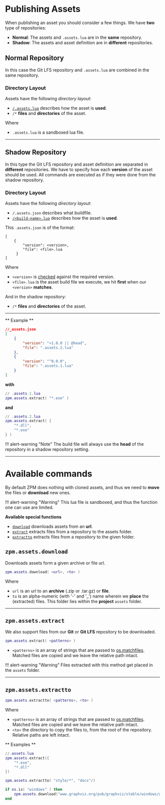 # Publishing Assets
When publishing an asset you should consider a few things. We have **two** type of repositories:

* **Normal**: The assets and `.assets.lua` are in the **same** repository.
* **Shadow**: The assets and asset definition are in **different** repositories.

## Normal Repository
In this case the Git LFS repository and `.assets.lua` are combined in the same repository.

### Directory Layout
Assets have the following *directory layout*:

 * [`/.assets.lua`](#available_commands) describes how the asset is **used**.
 * `/*` **files** and **directories** of the asset.

Where  

* `.assets.lua` is a sandboxed lua file.

----

## Shadow Repository
In this type the Git LFS repository and asset definition are separated in **different** repositories.
We have to specify how each **version** of the asset should be used. All commands are executed as if they
were done from the shadow repository.

### Directory Layout
Assets have the following *directory layout*:

 * `/.assets.json` describes what buildfile.
 * [`/<build-name>.lua`](#available_commands) describes how the asset is **used**.

This `.assets.json` is of the format:

```
[
    {
        "version": <version>,
        "file": <file>.lua
     }
]
```
Where  

* `<version>` is [checked](../packages/general/versions) against the required version.
* `<file>.lua` is the asset build file we execute, we hit **first** when our `<version>` **matches**.

And in the shadow repository:

 * `/*` **files** and **directories** of the asset.

----

** Example **
```json
//_assets.json
[
    {
        "version": ">1.0.0 || @head",
        "file": ".assets.2.lua"
    },
    {
        "version": "^0.0.0",
        "file": ".assets.1.lua"
    }
]
```

**with**
```lua
// .assets.1.lua
zpm.assets.extract( "*.exe" )
```
**and**
```lua
// .assets.2.lua
zpm.assets.extract( {
    "*.dll",
    "*.exe"
} )
```

!!! alert-warning "Note"
    The build file will always use the **head** of the repository in a shadow repository setting.

----

# Available commands 
By default ZPM does nothing with cloned assets, and thus we need to **move**
the files or **download** new ones.


!!! alert-warning "Warning"
    This lua file is sandboxed, and thus the function one can use are limited.

**Available special functions**

* [`download`](#zpmassetsdownload) downloads assets from an **url**.
* [`extract`](#zpmassetsextract) extracts files from a repository to the assets folder.
* [`extractto`](#zpmassetsextractto) extracts files from a repository to the given folder.

## `zpm.assets.download`
Downloads assets form a given archive or file url.

```lua
zpm.assets.download( <url>, <to> )
```

Where 

* `url` is an url to an **archive** (.zip or .tar.gz) or **file**.
* `to` is an alpha-numeric (with '-' and '_') name wherein we **place** the (extracted) files.
  This folder lies within the **project** `assets` folder.

----

## `zpm.assets.extract`
We also support files from our **Git** or **Git LFS** repository to be downloaded.

```lua
zpm.assets.extract( <patterns> )
```
* `<patterns>` is an array of strings that are passed to [os.matchfiles](https://github.com/premake/premake-core/wiki/os.matchfiles).  
  Matched files are copied and we leave the relative path intact. 

!!! alert-warning "Warning"
    Files extracted with this method get placed in the `assets` folder.

----

## `zpm.assets.extractto`
```lua
zpm.assets.extractto( <patterns>, <to> )
```

Where 

* `<patterns>` is an array of strings that are passed to [os.matchfiles](https://github.com/premake/premake-core/wiki/os.matchfiles).  
  Matched files are copied and we leave the relative path intact.
* `<to>` the directory to copy the files to, from the root of the repository. Relative paths are left intact.

** Examples **
```lua
//.assets.lua
zpm.assets.extract({
    "*.exe",
    "*.dll"
})

zpm.assets.extractto( "style/*", "docs"/)

if os.is( "windows" ) then
    zpm.assets.download("www.graphviz.org/pub/graphviz/stable/windows/graphviz-2.38.zip", "graphviz" )
end
```